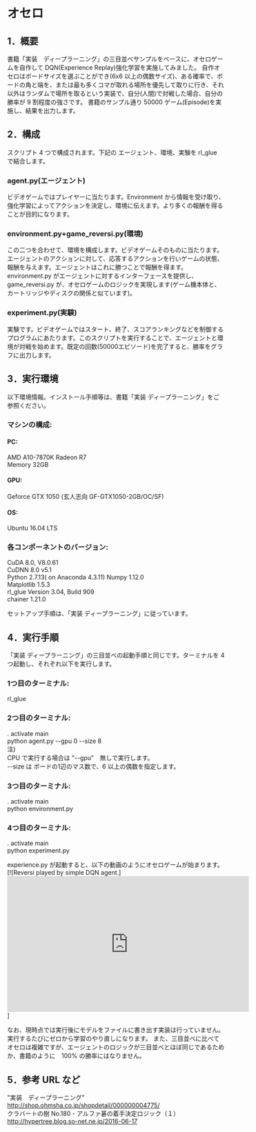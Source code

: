 # オセロ

## 1．概要
書籍「実装　ディープラーニング」の三目並べサンプルをベースに、オセロゲームを自作して DQN(Experience Replay)強化学習を実施してみました。
自作オセロはボードサイズを選ぶことができ(6x6 以上の偶数サイズ)、ある確率で、ボードの角と端を、または最も多くコマが取れる場所を優先して取りに行き、それ以外はランダムで場所を取るという実装で、自分(人間)で対戦した場合、自分の勝率が 9 割程度の強さです。
書籍のサンプル通り 50000 ゲーム(Episode)を実施し、結果を出力します。

## 2．構成
スクリプト 4 つで構成されます。下記の エージェント、環境、実験を rl_glue で結合します。

### agent.py(エージェント)
ビデオゲームではプレイヤーに当たります。Environment から情報を受け取り、強化学習によってアクションを決定し、環境に伝えます。より多くの報酬を得ることが目的になります。

### environment.py+game_reversi.py(環境)
この二つを合わせて、環境を構成します。ビデオゲームそのものに当たります。エージェントのアクションに対して、応答するアクションを行いゲームの状態、報酬を与えます。エージェントはこれに勝つことで報酬を得ます。
environment.py がエージェントに対するインターフェースを提供し、game_reversi.py が、オセロゲームのロジックを実現します(ゲーム機本体と、カートリッジやディスクの関係と似ています)。

### experiment.py(実験)
実験です。ビデオゲームではスタート、終了、スコアランキングなどを制御するプログラムにあたります。このスクリプトを実行することで、エージェントと環境が対戦を始めます。既定の回数(50000エピソード)を完了すると、勝率をグラフに出力します。

## 3．実行環境
以下環境情報。インストール手順等は、書籍「実装 ディープラーニング」をご参照ください。
### マシンの構成:
#### PC:
AMD A10-7870K Radeon R7  
Memory 32GB
#### GPU:
Geforce GTX 1050 (玄人志向 GF-GTX1050-2GB/OC/SF)
#### OS:
Ubuntu 16.04 LTS
### 各コンポーネントのバージョン:
CuDA 8.0, V8.0.61   
CuDNN 8.0 v5.1  
Python 2.7.13( on Anaconda 4.3.11)
Numpy 1.12.0  
Matplotlib 1.5.3  
rl_glue Version 3.04, Build 909  
chainer 1.21.0

セットアップ手順は、「実装 ディープラーニング」に従っています。

## 4．実行手順  
「実装 ディープラーニング」の三目並べの起動手順と同じです。ターミナルを 4 つ起動し、それぞれ以下を実行します。  
### 1つ目のターミナル:  
rl_glue  
### 2つ目のターミナル:  
. activate main  
python agent.py --gpu 0 --size 8  
注)  
CPU で実行する場合は "--gpu"　無しで実行します。  
--size は ボードの1辺のマス数で、6 以上の偶数を指定します。

### 3つ目のターミナル:  
. activate main  
python environment.py  
### 4つ目のターミナル:  
. activate main  
python experiment.py  

experience.py が起動すると、以下の動画のようにオセロゲームが始まります。  
[![Reversi played by simple DQN agent.]<iframe width="560" height="315" src="https://www.youtube.com/embed/qwigP7s1PU4" frameborder="0" allowfullscreen></iframe>]


なお、現時点では実行後にモデルをファイルに書き出す実装は行っていません。実行するたびにゼロから学習のやり直しになります。
また、三目並べに比べてオセロは複雑ですが、エージェントのロジックが三目並べとほぼ同じであるためか、書籍のように　100% の勝率にはなりません。

## 5．参考 URL など
"実装　ディープラーニング"  
http://shop.ohmsha.co.jp/shopdetail/000000004775/  
クラバートの樹 No.180 - アルファ碁の着手決定ロジック（１）
http://hypertree.blog.so-net.ne.jp/2016-06-17  
